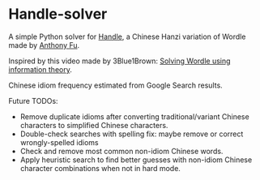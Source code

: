 # Handle-solver

A simple Python solver for [Handle](https://github.com/antfu/handle),
a Chinese Hanzi variation of Wordle made by [Anthony Fu](https://github.com/antfu).

Inspired by this video made by 3Blue1Brown:
[Solving Wordle using information theory](https://www.youtube.com/watch?v=v68zYyaEmEA).

Chinese idiom frequency estimated from Google Search results.

Future TODOs:

- Remove duplicate idioms after converting traditional/variant Chinese characters to simplified Chinese characters.
- Double-check searches with spelling fix: maybe remove or correct wrongly-spelled idioms
- Check and remove most common non-idiom Chinese words.
- Apply heuristic search to find better guesses with non-idiom Chinese character combinations when not in hard mode.